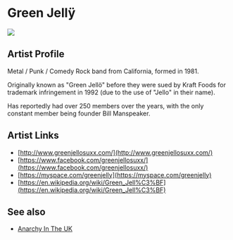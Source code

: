# Green Jellÿ

![](../../asssets/artists/Green_Jellÿ.png)

## Artist Profile

Metal / Punk / Comedy Rock band from California, formed in 1981.

Originally known as "Green Jellö" before they were sued by Kraft Foods for trademark infringement in 1992 (due to the use of "Jello" in their name).

Has reportedly had over 250 members over the years, with the only constant member being founder Bill Manspeaker.

## Artist Links

- [http://www.greenjellosuxx.com/](http://www.greenjellosuxx.com/)
- [https://www.facebook.com/greenjellosuxx/](https://www.facebook.com/greenjellosuxx/)
- [https://myspace.com/greenjelly](https://myspace.com/greenjelly)
- [https://en.wikipedia.org/wiki/Green_Jell%C3%BF](https://en.wikipedia.org/wiki/Green_Jell%C3%BF)


## See also

- [Anarchy In The UK](Green_Jellÿ-Anarchy_In_The_UK.md)
